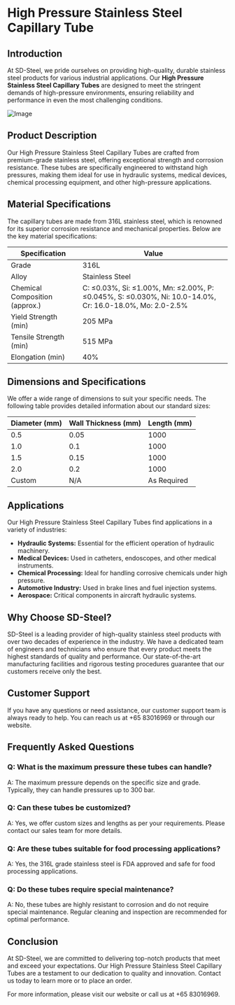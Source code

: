 # High Pressure Stainless Steel Capillary Tube

## Introduction

At SD-Steel, we pride ourselves on providing high-quality, durable stainless steel products for various industrial applications. Our **High Pressure Stainless Steel Capillary Tubes** are designed to meet the stringent demands of high-pressure environments, ensuring reliability and performance in even the most challenging conditions.

![Image](https://github.com/user-attachments/assets/2567258e-e124-4816-932d-1809bd27ef0b)

## Product Description

Our High Pressure Stainless Steel Capillary Tubes are crafted from premium-grade stainless steel, offering exceptional strength and corrosion resistance. These tubes are specifically engineered to withstand high pressures, making them ideal for use in hydraulic systems, medical devices, chemical processing equipment, and other high-pressure applications.

## Material Specifications

The capillary tubes are made from 316L stainless steel, which is renowned for its superior corrosion resistance and mechanical properties. Below are the key material specifications:

| Specification | Value |
|---------------|-------|
| Grade         | 316L  |
| Alloy         | Stainless Steel |
| Chemical Composition (approx.) | C: ≤0.03%, Si: ≤1.00%, Mn: ≤2.00%, P: ≤0.045%, S: ≤0.030%, Ni: 10.0-14.0%, Cr: 16.0-18.0%, Mo: 2.0-2.5% |
| Yield Strength (min) | 205 MPa |
| Tensile Strength (min) | 515 MPa |
| Elongation (min) | 40% |

## Dimensions and Specifications

We offer a wide range of dimensions to suit your specific needs. The following table provides detailed information about our standard sizes:

| Diameter (mm) | Wall Thickness (mm) | Length (mm) |
|---------------|---------------------|-------------|
| 0.5           | 0.05                | 1000        |
| 1.0           | 0.1                 | 1000        |
| 1.5           | 0.15                | 1000        |
| 2.0           | 0.2                 | 1000        |
| Custom        | N/A                 | As Required |

## Applications

Our High Pressure Stainless Steel Capillary Tubes find applications in a variety of industries:

- **Hydraulic Systems:** Essential for the efficient operation of hydraulic machinery.
- **Medical Devices:** Used in catheters, endoscopes, and other medical instruments.
- **Chemical Processing:** Ideal for handling corrosive chemicals under high pressure.
- **Automotive Industry:** Used in brake lines and fuel injection systems.
- **Aerospace:** Critical components in aircraft hydraulic systems.

## Why Choose SD-Steel?

SD-Steel is a leading provider of high-quality stainless steel products with over two decades of experience in the industry. We have a dedicated team of engineers and technicians who ensure that every product meets the highest standards of quality and performance. Our state-of-the-art manufacturing facilities and rigorous testing procedures guarantee that our customers receive only the best.

## Customer Support

If you have any questions or need assistance, our customer support team is always ready to help. You can reach us at +65 83016969 or through our website.

## Frequently Asked Questions

### Q: What is the maximum pressure these tubes can handle?
A: The maximum pressure depends on the specific size and grade. Typically, they can handle pressures up to 300 bar.

### Q: Can these tubes be customized?
A: Yes, we offer custom sizes and lengths as per your requirements. Please contact our sales team for more details.

### Q: Are these tubes suitable for food processing applications?
A: Yes, the 316L grade stainless steel is FDA approved and safe for food processing applications.

### Q: Do these tubes require special maintenance?
A: No, these tubes are highly resistant to corrosion and do not require special maintenance. Regular cleaning and inspection are recommended for optimal performance.

## Conclusion

At SD-Steel, we are committed to delivering top-notch products that meet and exceed your expectations. Our High Pressure Stainless Steel Capillary Tubes are a testament to our dedication to quality and innovation. Contact us today to learn more or to place an order.

For more information, please visit our website or call us at +65 83016969.
